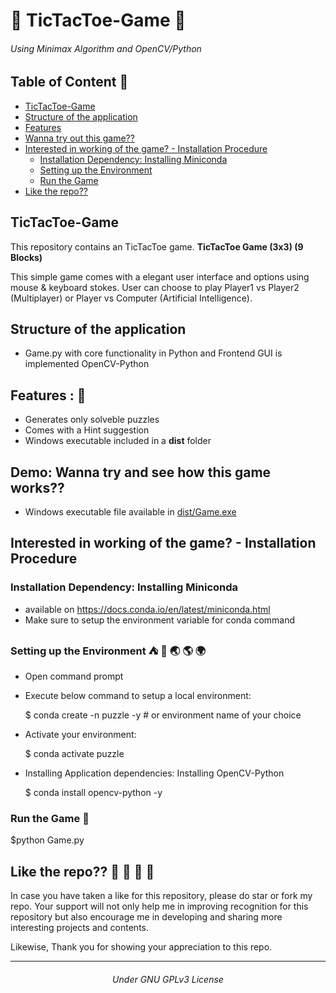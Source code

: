 # 👾 TicTacToe-Game 👾
###### Using Minimax Algorithm and OpenCV/Python

## Table of Content 🤖
- [TicTacToe-Game](#tictactoe-game)
- [Structure of the application](#structure-of-the-application)
- [Features](#features--)
- [Wanna try out this game??](#demo-wanna-try-and-see-how-this-game-works)
- [Interested in working of the game? - Installation Procedure](#interested-in-working-of-the-game---installation-procedure)
  - [Installation Dependency: Installing Miniconda](#installation-dependency-installing-miniconda)
  - [Setting up the Environment](#setting-up-the-environment-----)
  - [Run the Game](#run-the-game-)
- [Like the repo??](#like-the-repo----)


## TicTacToe-Game
This repository contains an TicTacToe game. **TicTacToe Game (3x3) (9 Blocks)**

This simple game comes with a elegant user interface and options using mouse & keyboard stokes. User can choose to play Player1 vs Player2 (Multiplayer) or Player vs Computer (Artificial Intelligence).


  
## Structure of the application

- Game.py with core functionality in Python and Frontend GUI is implemented OpenCV-Python



## Features : 💯
- Generates only solveble puzzles
- Comes with a Hint suggestion
- Windows executable included in a **dist** folder  

## Demo: Wanna try and see how this game works??
- Windows executable file available in [dist/Game.exe](https://github.com/RPG-coder/TicTacToe-Game/tree/master/dist)

## Interested in working of the game? - Installation Procedure
### Installation Dependency: Installing Miniconda
- available on https://docs.conda.io/en/latest/miniconda.html
- Make sure to setup the environment variable for conda command

### Setting up the Environment ⛺ 🌄 🌏 🌎 🌍
- Open command prompt

- Execute below command to setup a local environment:
  
  $ conda create -n puzzle -y # or environment name of your choice

- Activate your environment:

  $ conda activate puzzle

- Installing Application dependencies: Installing OpenCV-Python

  $ conda install opencv-python -y

### Run the Game 💫

  $python Game.py

## Like the repo?? 🥰 💓 💑 💜
In case you have taken a like for this repository, please do star or fork my repo. Your support will not only help me in improving recognition for this repository but also encourage me in developing and sharing more interesting projects and contents.

Likewise, Thank you for showing your appreciation to this repo. 

<hr/>

<h6 align="center"> Under GNU GPLv3 License</h6>
